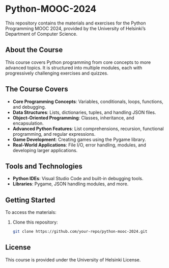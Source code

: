 # Python-MOOC-2024

This repository contains the materials and exercises for the Python Programming MOOC 2024, provided by the University of Helsinki’s Department of Computer Science.

## About the Course

This course covers Python programming from core concepts to more advanced topics. It is structured into multiple modules, each with progressively challenging exercises and quizzes.

## The Course Covers

- **Core Programming Concepts**: Variables, conditionals, loops, functions, and debugging.
- **Data Structures**: Lists, dictionaries, tuples, and handling JSON files.
- **Object-Oriented Programming**: Classes, inheritance, and encapsulation.
- **Advanced Python Features**: List comprehensions, recursion, functional programming, and regular expressions.
- **Game Development**: Creating games using the Pygame library.
- **Real-World Applications**: File I/O, error handling, modules, and developing larger applications.

## Tools and Technologies

- **Python IDEs**: Visual Studio Code and built-in debugging tools.
- **Libraries**: Pygame, JSON handling modules, and more.

## Getting Started

To access the materials:

1. Clone this repository:
   ```bash
   git clone https://github.com/your-repo/python-mooc-2024.git

## License

This course is provided under the University of Helsinki License.
